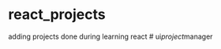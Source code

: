 # react_projects
adding projects done during learning react 
#   u i _ p r o j e c t _ m a n a g e r  
 